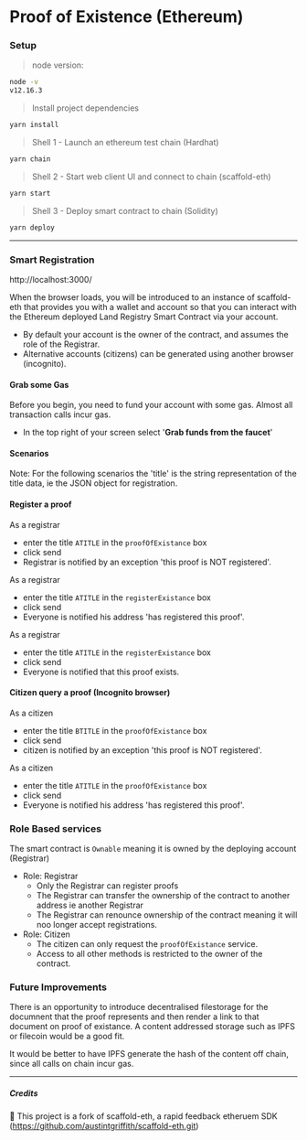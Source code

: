 # Proof of Existence (Ethereum)

### Setup
> node version: 
```bash
node -v
v12.16.3
```

> Install project dependencies
```bash
yarn install
```

>Shell 1 - Launch an ethereum test chain (Hardhat) 

```bash
yarn chain
`````

>Shell 2 - Start web client UI and connect to chain (scaffold-eth) 

```bash
yarn start
```

>Shell 3 - Deploy smart contract to chain (Solidity) 
```bash
yarn deploy
```
---
### Smart Registration  
http://localhost:3000/

When the browser loads, you will be introduced to an instance of scaffold-eth that provides you with a wallet and account 
so that you can interact with the Ethereum deployed Land Registry Smart Contract via your account.
- By default your account is the owner of the contract, and assumes the role of the Registrar. 
- Alternative accounts (citizens) can be generated using another browser (incognito).

#### Grab some Gas
Before you begin, you need to fund your account with some gas. Almost all transaction calls incur gas.
- In the top right of your screen select '__Grab funds from the faucet__'

#### Scenarios 
Note: For the following scenarios the 'title' is the string representation of the title data, ie the JSON object for registration.

#### Register a proof 
As a registrar
* enter the title `ATITLE` in the `proofOfExistance` box
* click send
* Registrar is notified by an exception 'this proof is NOT registered'. 

As a registrar
* enter the title `ATITLE` in the `registerExistance` box
* click send
* Everyone is notified his address 'has registered this proof'. 

As a registrar
* enter the title `ATITLE` in the `registerExistance` box
* click send
* Everyone is notified that this proof exists. 

#### Citizen query a proof (Incognito browser)
As a citizen
* enter the title `BTITLE` in the `proofOfExistance` box
* click send
* citizen is notified by an exception 'this proof is NOT registered'. 

As a citizen
* enter the title `ATITLE` in the `proofOfExistance` box
* click send
* Everyone is notified his address 'has registered this proof'. 

### Role Based services
The smart contract is `Ownable` meaning it is owned by the deploying account (Registrar)
- Role: Registrar
    - Only the Registrar can register proofs
    - The Registrar can transfer the ownership of the contract to another address ie another Registrar
    - The Registrar can renounce ownership of the contract meaning it will noo longer accept registrations.
- Role: Citizen
    - The citizen can only request the `proofOfExistance` service. 
    - Access to all other methods is restricted to the owner of the contract.

### Future Improvements 
There is an opportunity to introduce decentralised filestorage for the documnent that the proof represents and then render a link
to that document on proof of existance. A content addressed storage such as IPFS or filecoin would be a good fit. 

It would be better to have IPFS generate the hash of the content off chain, since all calls on chain incur gas.

---
##### Credits
🙏 This project is a fork of scaffold-eth, a rapid feedback etheruem SDK (https://github.com/austintgriffith/scaffold-eth.git)
